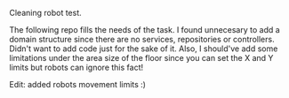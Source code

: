Cleaning robot test.

The following repo fills the needs of the task. 
I found unnecesary to add a domain structure since there are no services, repositories or controllers. Didn't want to add code just for the sake of it.
Also, I should've add some limitations under the area size of the floor since you can set the X and Y limits but robots can ignore this fact!

Edit: added robots movement limits :)